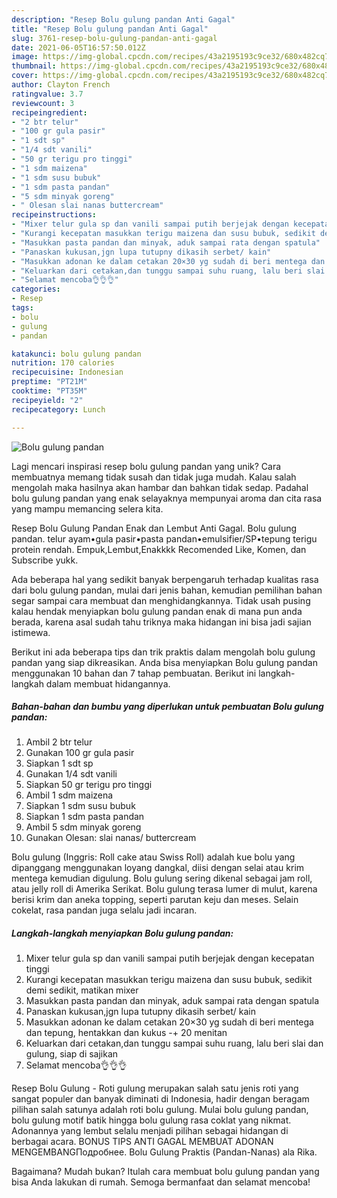 ```yaml
---
description: "Resep Bolu gulung pandan Anti Gagal"
title: "Resep Bolu gulung pandan Anti Gagal"
slug: 3761-resep-bolu-gulung-pandan-anti-gagal
date: 2021-06-05T16:57:50.012Z
image: https://img-global.cpcdn.com/recipes/43a2195193c9ce32/680x482cq70/bolu-gulung-pandan-foto-resep-utama.jpg
thumbnail: https://img-global.cpcdn.com/recipes/43a2195193c9ce32/680x482cq70/bolu-gulung-pandan-foto-resep-utama.jpg
cover: https://img-global.cpcdn.com/recipes/43a2195193c9ce32/680x482cq70/bolu-gulung-pandan-foto-resep-utama.jpg
author: Clayton French
ratingvalue: 3.7
reviewcount: 3
recipeingredient:
- "2 btr telur"
- "100 gr gula pasir"
- "1 sdt sp"
- "1/4 sdt vanili"
- "50 gr terigu pro tinggi"
- "1 sdm maizena"
- "1 sdm susu bubuk"
- "1 sdm pasta pandan"
- "5 sdm minyak goreng"
- " Olesan slai nanas buttercream"
recipeinstructions:
- "Mixer telur gula sp dan vanili sampai putih berjejak dengan kecepatan tinggi"
- "Kurangi kecepatan masukkan terigu maizena dan susu bubuk, sedikit demi sedikit, matikan mixer"
- "Masukkan pasta pandan dan minyak, aduk sampai rata dengan spatula"
- "Panaskan kukusan,jgn lupa tutupny dikasih serbet/ kain"
- "Masukkan adonan ke dalam cetakan 20×30 yg sudah di beri mentega dan tepung, hentakkan dan kukus -+ 20 menitan"
- "Keluarkan dari cetakan,dan tunggu sampai suhu ruang, lalu beri slai dan gulung, siap di sajikan"
- "Selamat mencoba👌👌👌"
categories:
- Resep
tags:
- bolu
- gulung
- pandan

katakunci: bolu gulung pandan 
nutrition: 170 calories
recipecuisine: Indonesian
preptime: "PT21M"
cooktime: "PT35M"
recipeyield: "2"
recipecategory: Lunch

---
```



![Bolu gulung pandan](https://img-global.cpcdn.com/recipes/43a2195193c9ce32/680x482cq70/bolu-gulung-pandan-foto-resep-utama.jpg)

Lagi mencari inspirasi resep bolu gulung pandan yang unik? Cara membuatnya memang tidak susah dan tidak juga mudah. Kalau salah mengolah maka hasilnya akan hambar dan bahkan tidak sedap. Padahal bolu gulung pandan yang enak selayaknya mempunyai aroma dan cita rasa yang mampu memancing selera kita.

Resep Bolu Gulung Pandan Enak dan Lembut Anti Gagal. Bolu gulung pandan. telur ayam•gula pasir•pasta pandan•emulsifier/SP•tepung terigu protein rendah. Empuk,Lembut,Enakkkk Recomended Like, Komen, dan Subscribe yukk.

Ada beberapa hal yang sedikit banyak berpengaruh terhadap kualitas rasa dari bolu gulung pandan, mulai dari jenis bahan, kemudian pemilihan bahan segar sampai cara membuat dan menghidangkannya. Tidak usah pusing kalau hendak menyiapkan bolu gulung pandan enak di mana pun anda berada, karena asal sudah tahu triknya maka hidangan ini bisa jadi sajian istimewa.


Berikut ini ada beberapa tips dan trik praktis dalam mengolah bolu gulung pandan yang siap dikreasikan. Anda bisa menyiapkan Bolu gulung pandan menggunakan 10 bahan dan 7 tahap pembuatan. Berikut ini langkah-langkah dalam membuat hidangannya.

<!--inarticleads1-->

##### Bahan-bahan dan bumbu yang diperlukan untuk pembuatan Bolu gulung pandan:

1. Ambil 2 btr telur
1. Gunakan 100 gr gula pasir
1. Siapkan 1 sdt sp
1. Gunakan 1/4 sdt vanili
1. Siapkan 50 gr terigu pro tinggi
1. Ambil 1 sdm maizena
1. Siapkan 1 sdm susu bubuk
1. Siapkan 1 sdm pasta pandan
1. Ambil 5 sdm minyak goreng
1. Gunakan  Olesan: slai nanas/ buttercream


Bolu gulung (Inggris: Roll cake atau Swiss Roll) adalah kue bolu yang dipanggang menggunakan loyang dangkal, diisi dengan selai atau krim mentega kemudian digulung. Bolu gulung sering dikenal sebagai jam roll, atau jelly roll di Amerika Serikat. Bolu gulung terasa lumer di mulut, karena berisi krim dan aneka topping, seperti parutan keju dan meses. Selain cokelat, rasa pandan juga selalu jadi incaran. 

<!--inarticleads2-->

##### Langkah-langkah menyiapkan Bolu gulung pandan:

1. Mixer telur gula sp dan vanili sampai putih berjejak dengan kecepatan tinggi
1. Kurangi kecepatan masukkan terigu maizena dan susu bubuk, sedikit demi sedikit, matikan mixer
1. Masukkan pasta pandan dan minyak, aduk sampai rata dengan spatula
1. Panaskan kukusan,jgn lupa tutupny dikasih serbet/ kain
1. Masukkan adonan ke dalam cetakan 20×30 yg sudah di beri mentega dan tepung, hentakkan dan kukus -+ 20 menitan
1. Keluarkan dari cetakan,dan tunggu sampai suhu ruang, lalu beri slai dan gulung, siap di sajikan
1. Selamat mencoba👌👌👌


Resep Bolu Gulung - Roti gulung merupakan salah satu jenis roti yang sangat populer dan banyak diminati di Indonesia, hadir dengan beragam pilihan salah satunya adalah roti bolu gulung. Mulai bolu gulung pandan, bolu gulung motif batik hingga bolu gulung rasa coklat yang nikmat. Adonannya yang lembut selalu menjadi pilihan sebagai hidangan di berbagai acara. BONUS TIPS ANTI GAGAL MEMBUAT ADONAN MENGEMBANGПодробнее. Bolu Gulung Praktis (Pandan-Nanas) ala Rika. 

Bagaimana? Mudah bukan? Itulah cara membuat bolu gulung pandan yang bisa Anda lakukan di rumah. Semoga bermanfaat dan selamat mencoba!
